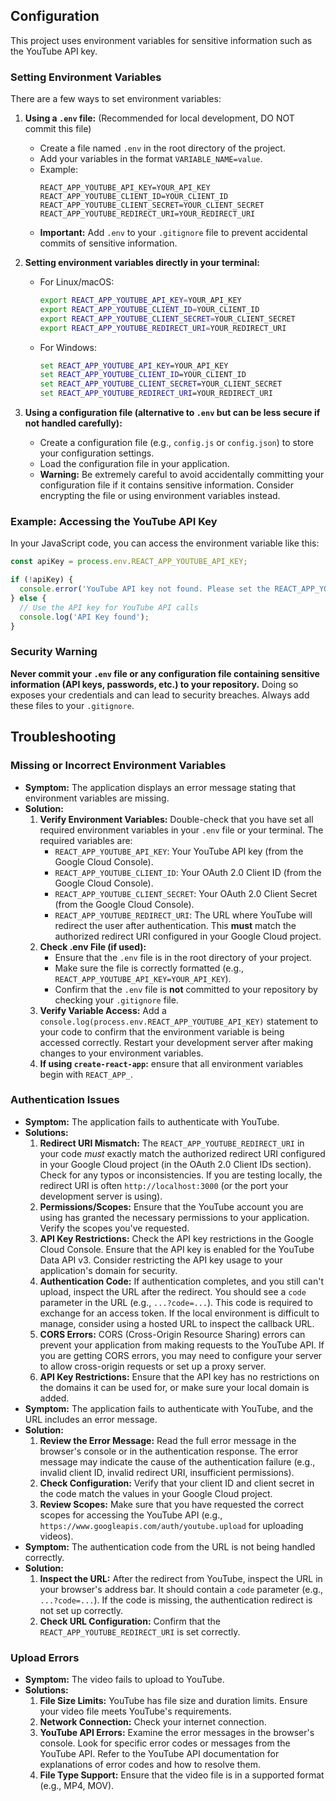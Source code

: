 ## Configuration

This project uses environment variables for sensitive information such as the YouTube API key.

### Setting Environment Variables

There are a few ways to set environment variables:

1.  **Using a `.env` file:**  (Recommended for local development, DO NOT commit this file)
    *   Create a file named `.env` in the root directory of the project.
    *   Add your variables in the format `VARIABLE_NAME=value`.
    *   Example:
        ```
        REACT_APP_YOUTUBE_API_KEY=YOUR_API_KEY
        REACT_APP_YOUTUBE_CLIENT_ID=YOUR_CLIENT_ID
        REACT_APP_YOUTUBE_CLIENT_SECRET=YOUR_CLIENT_SECRET
        REACT_APP_YOUTUBE_REDIRECT_URI=YOUR_REDIRECT_URI
        ```
    *   **Important:**  Add `.env` to your `.gitignore` file to prevent accidental commits of sensitive information.

2.  **Setting environment variables directly in your terminal:**
    *   For Linux/macOS:
        ```bash
        export REACT_APP_YOUTUBE_API_KEY=YOUR_API_KEY
        export REACT_APP_YOUTUBE_CLIENT_ID=YOUR_CLIENT_ID
        export REACT_APP_YOUTUBE_CLIENT_SECRET=YOUR_CLIENT_SECRET
        export REACT_APP_YOUTUBE_REDIRECT_URI=YOUR_REDIRECT_URI
        ```
    *   For Windows:
        ```cmd
        set REACT_APP_YOUTUBE_API_KEY=YOUR_API_KEY
        set REACT_APP_YOUTUBE_CLIENT_ID=YOUR_CLIENT_ID
        set REACT_APP_YOUTUBE_CLIENT_SECRET=YOUR_CLIENT_SECRET
        set REACT_APP_YOUTUBE_REDIRECT_URI=YOUR_REDIRECT_URI
        ```

3.  **Using a configuration file (alternative to `.env` but can be less secure if not handled carefully):**
    *   Create a configuration file (e.g., `config.js` or `config.json`) to store your configuration settings.
    *   Load the configuration file in your application.
    *   **Warning:** Be extremely careful to avoid accidentally committing your configuration file if it contains sensitive information. Consider encrypting the file or using environment variables instead.

### Example: Accessing the YouTube API Key

In your JavaScript code, you can access the environment variable like this:

```javascript
const apiKey = process.env.REACT_APP_YOUTUBE_API_KEY;

if (!apiKey) {
  console.error('YouTube API key not found. Please set the REACT_APP_YOUTUBE_API_KEY environment variable.');
} else {
  // Use the API key for YouTube API calls
  console.log('API Key found');
}
```

### Security Warning

**Never commit your `.env` file or any configuration file containing sensitive information (API keys, passwords, etc.) to your repository.** Doing so exposes your credentials and can lead to security breaches. Always add these files to your `.gitignore`.

## Troubleshooting

### Missing or Incorrect Environment Variables

*   **Symptom:** The application displays an error message stating that environment variables are missing.
*   **Solution:**
    1.  **Verify Environment Variables:** Double-check that you have set all required environment variables in your `.env` file or your terminal.  The required variables are:
        *   `REACT_APP_YOUTUBE_API_KEY`: Your YouTube API key (from the Google Cloud Console).
        *   `REACT_APP_YOUTUBE_CLIENT_ID`: Your OAuth 2.0 Client ID (from the Google Cloud Console).
        *   `REACT_APP_YOUTUBE_CLIENT_SECRET`: Your OAuth 2.0 Client Secret (from the Google Cloud Console).
        *   `REACT_APP_YOUTUBE_REDIRECT_URI`:  The URL where YouTube will redirect the user after authentication.  This **must** match the authorized redirect URI configured in your Google Cloud project.
    2.  **Check .env File (if used):**
        *   Ensure that the `.env` file is in the root directory of your project.
        *   Make sure the file is correctly formatted (e.g., `REACT_APP_YOUTUBE_API_KEY=YOUR_API_KEY`).
        *   Confirm that the `.env` file is **not** committed to your repository by checking your `.gitignore` file.
    3.  **Verify Variable Access:** Add a `console.log(process.env.REACT_APP_YOUTUBE_API_KEY)` statement to your code to confirm that the environment variable is being accessed correctly.  Restart your development server after making changes to your environment variables.
    4.  **If using `create-react-app`:** ensure that all environment variables begin with `REACT_APP_`.

### Authentication Issues

*   **Symptom:** The application fails to authenticate with YouTube.
*   **Solutions:**
    1.  **Redirect URI Mismatch:**  The `REACT_APP_YOUTUBE_REDIRECT_URI` in your code *must* exactly match the authorized redirect URI configured in your Google Cloud project (in the OAuth 2.0 Client IDs section).  Check for any typos or inconsistencies.  If you are testing locally, the redirect URI is often `http://localhost:3000` (or the port your development server is using).
    2.  **Permissions/Scopes:** Ensure that the YouTube account you are using has granted the necessary permissions to your application. Verify the scopes you've requested.
    3.  **API Key Restrictions:** Check the API key restrictions in the Google Cloud Console.  Ensure that the API key is enabled for the YouTube Data API v3.  Consider restricting the API key usage to your application's domain for security.
    4.  **Authentication Code:** If authentication completes, and you still can't upload, inspect the URL after the redirect. You should see a `code` parameter in the URL (e.g., `...?code=...`).  This code is required to exchange for an access token. If the local environment is difficult to manage, consider using a hosted URL to inspect the callback URL.
    5.  **CORS Errors:** CORS (Cross-Origin Resource Sharing) errors can prevent your application from making requests to the YouTube API. If you are getting CORS errors, you may need to configure your server to allow cross-origin requests or set up a proxy server.
    6.  **API Key Restrictions:** Ensure that the API key has no restrictions on the domains it can be used for, or make sure your local domain is added.
*   **Symptom:** The application fails to authenticate with YouTube, and the URL includes an error message.
*   **Solution:**
    1.  **Review the Error Message:** Read the full error message in the browser's console or in the authentication response. The error message may indicate the cause of the authentication failure (e.g., invalid client ID, invalid redirect URI, insufficient permissions).
    2.  **Check Configuration:** Verify that your client ID and client secret in the code match the values in your Google Cloud project.
    3.  **Review Scopes:** Make sure that you have requested the correct scopes for accessing the YouTube API (e.g., `https://www.googleapis.com/auth/youtube.upload` for uploading videos).
*   **Symptom:** The authentication code from the URL is not being handled correctly.
*   **Solution:**
    1.  **Inspect the URL:** After the redirect from YouTube, inspect the URL in your browser's address bar. It should contain a `code` parameter (e.g., `...?code=...`). If the code is missing, the authentication redirect is not set up correctly.
    2.  **Check URL Configuration:** Confirm that the `REACT_APP_YOUTUBE_REDIRECT_URI` is set correctly.

### Upload Errors

*   **Symptom:**  The video fails to upload to YouTube.
*   **Solutions:**
    1.  **File Size Limits:** YouTube has file size and duration limits.  Ensure your video file meets YouTube's requirements.
    2.  **Network Connection:** Check your internet connection.
    3.  **YouTube API Errors:**  Examine the error messages in the browser's console. Look for specific error codes or messages from the YouTube API. Refer to the YouTube API documentation for explanations of error codes and how to resolve them.
    4.  **File Type Support:** Ensure that the video file is in a supported format (e.g., MP4, MOV).
